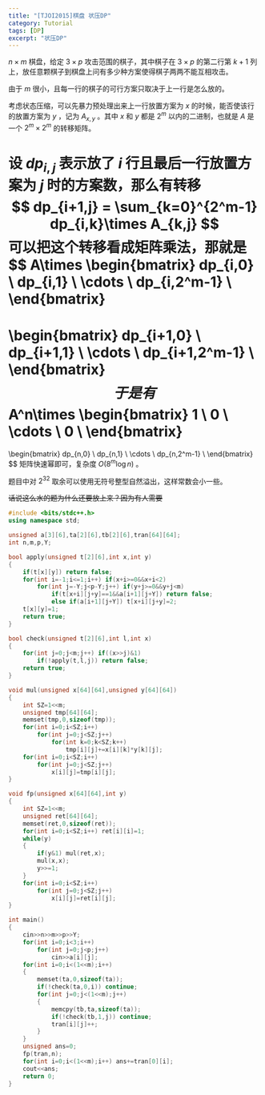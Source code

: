 ```yaml
---
title: "[TJOI2015]棋盘 状压DP"
category: Tutorial
tags: [DP]
excerpt: "状压DP"
---
```


$n\times m$ 棋盘，给定 $3\times p$ 攻击范围的棋子，其中棋子在 $3\times p$ 的第二行第 $k+1$ 列上，放任意颗棋子到棋盘上问有多少种方案使得棋子两两不能互相攻击。

由于 $m$ 很小，且每一行的棋子的可行方案只取决于上一行是怎么放的。

考虑状态压缩，可以先暴力预处理出来上一行放置方案为 $x$ 的时候，能否使该行的放置方案为 $y$ ，记为 $A_{x,y}$ 。其中 $x$ 和 $y$ 都是 $2^m$ 以内的二进制，也就是 $A$ 是一个 $2^m \times 2^m$ 的转移矩阵。

设 $dp_{i,j}$ 表示放了 $i$ 行且最后一行放置方案为 $j$ 时的方案数，那么有转移 
$$
dp_{i+1,j} = \sum_{k=0}^{2^m-1} dp_{i,k}\times A_{k,j}
$$
可以把这个转移看成矩阵乘法，那就是
$$
A\times 
\begin{bmatrix} 
dp_{i,0} \\ 
dp_{i,1} \\ 
\cdots \\
dp_{i,2^m-1} \\ 
\end{bmatrix}
=
\begin{bmatrix} 
dp_{i+1,0} \\ 
dp_{i+1,1} \\ 
\cdots \\
dp_{i+1,2^m-1} \\ 
\end{bmatrix}
$$
于是有 
$$
A^n\times 
\begin{bmatrix} 
1 \\ 
0 \\ 
\cdots \\
0 \\ 
\end{bmatrix}
=
\begin{bmatrix} 
dp_{n,0} \\ 
dp_{n,1} \\ 
\cdots \\
dp_{n,2^m-1} \\ 
\end{bmatrix}
$$
矩阵快速幂即可，复杂度 $O(8^{m}\log n)$ 。

题目中对 $2^{32}$ 取余可以使用无符号整型自然溢出，这样常数会小一些。

~~话说这么水的题为什么还要放上来？因为有人需要~~


```cpp
#include <bits/stdc++.h>
using namespace std;

unsigned a[3][6],ta[2][6],tb[2][6],tran[64][64];
int n,m,p,Y;

bool apply(unsigned t[2][6],int x,int y)
{
    if(t[x][y]) return false;
    for(int i=-1;i<=1;i++) if(x+i>=0&&x+i<2)
        for(int j=-Y;j<p-Y;j++) if(y+j>=0&&y+j<m)
            if(t[x+i][j+y]==1&&a[i+1][j+Y]) return false;
            else if(a[i+1][j+Y]) t[x+i][j+y]=2;
    t[x][y]=1;
    return true;
}

bool check(unsigned t[2][6],int l,int x)
{
    for(int j=0;j<m;j++) if((x>>j)&1)
        if(!apply(t,l,j)) return false;
    return true;
}

void mul(unsigned x[64][64],unsigned y[64][64])
{
    int SZ=1<<m;
    unsigned tmp[64][64];
    memset(tmp,0,sizeof(tmp));
    for(int i=0;i<SZ;i++)
        for(int j=0;j<SZ;j++)
            for(int k=0;k<SZ;k++)
                tmp[i][j]+=x[i][k]*y[k][j];
    for(int i=0;i<SZ;i++)
        for(int j=0;j<SZ;j++)
            x[i][j]=tmp[i][j];
}

void fp(unsigned x[64][64],int y)
{
    int SZ=1<<m;
    unsigned ret[64][64];
    memset(ret,0,sizeof(ret));
    for(int i=0;i<SZ;i++) ret[i][i]=1;
    while(y)
    {
        if(y&1) mul(ret,x);
        mul(x,x);
        y>>=1;
    }
    for(int i=0;i<SZ;i++)
        for(int j=0;j<SZ;j++)
            x[i][j]=ret[i][j];
}

int main()
{
    cin>>n>>m>>p>>Y;
    for(int i=0;i<3;i++)
        for(int j=0;j<p;j++)
            cin>>a[i][j];
    for(int i=0;i<(1<<m);i++)
    {
        memset(ta,0,sizeof(ta));
        if(!check(ta,0,i)) continue;
        for(int j=0;j<(1<<m);j++)
        {
            memcpy(tb,ta,sizeof(ta));
            if(!check(tb,1,j)) continue;
            tran[i][j]++;
        }
    }
    unsigned ans=0;
    fp(tran,n);
    for(int i=0;i<(1<<m);i++) ans+=tran[0][i];
    cout<<ans;
    return 0;
}
```

